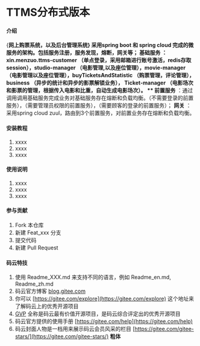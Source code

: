 # TTMS分布式版本

#### 介绍
{**网上购票系统，以及后台管理系统}
  采用spring boot 和 spring cloud 完成的微服务的架构。包括服务注册，服务发现，熔断，网关等；
   **基础服务** ：xin.menzuo.ttms-customer （单点登录，采用邮箱进行账号激活，redis存取session），studio-manager （电影管理,以及座位管理），movie-manager （电影管理以及座位管理），buyTicketsAndStatistic （购票管理，评论管理），business （异步的统计和异步的影票解锁业务）， Ticket-manager （电影场次和影票的管理，根据传入电影和比重，自动生成电影场次）。
  ** 前置服务** ：通过调用调用基础服务完成业务对基础服务存在熔断和负载均衡。（不需要登录的前置服务），（需要管理员权限的前置服务），（需要顾客的登录的前置服务）；
   **网关** ：采用spring cloud zuul，路由到3个前置服务，对前置业务存在熔断和负载均衡。

#### 安装教程

1. xxxx
2. xxxx
3. xxxx

#### 使用说明

1. xxxx
2. xxxx
3. xxxx

#### 参与贡献

1. Fork 本仓库
2. 新建 Feat_xxx 分支
3. 提交代码
4. 新建 Pull Request


#### 码云特技

1. 使用 Readme\_XXX.md 来支持不同的语言，例如 Readme\_en.md, Readme\_zh.md
2. 码云官方博客 [blog.gitee.com](https://blog.gitee.com)
3. 你可以 [https://gitee.com/explore](https://gitee.com/explore) 这个地址来了解码云上的优秀开源项目
4. [GVP](https://gitee.com/gvp) 全称是码云最有价值开源项目，是码云综合评定出的优秀开源项目
5. 码云官方提供的使用手册 [https://gitee.com/help](https://gitee.com/help)
6. 码云封面人物是一档用来展示码云会员风采的栏目 [https://gitee.com/gitee-stars/](https://gitee.com/gitee-stars/) **粗体** 